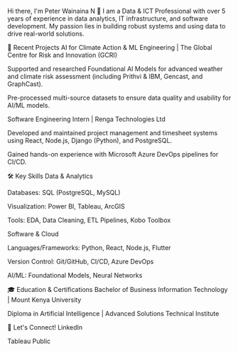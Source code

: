 Hi there, I'm Peter Wainaina N 👋
I am a Data & ICT Professional with over 5 years of experience in data analytics, IT infrastructure, and software development. My passion lies in building robust systems and using data to drive real-world solutions.

💼 Recent Projects
AI for Climate Action & ML Engineering | The Global Centre for Risk and Innovation (GCRI)

Supported and researched Foundational AI Models for advanced weather and climate risk assessment (including Prithvi & IBM, Gencast, and GraphCast).

Pre-processed multi-source datasets to ensure data quality and usability for AI/ML models.

Software Engineering Intern | Renga Technologies Ltd

Developed and maintained project management and timesheet systems using React, Node.js, Django (Python), and PostgreSQL.

Gained hands-on experience with Microsoft Azure DevOps pipelines for CI/CD.

🛠️ Key Skills
Data & Analytics

Databases: SQL (PostgreSQL, MySQL)

Visualization: Power BI, Tableau, ArcGIS

Tools: EDA, Data Cleaning, ETL Pipelines, Kobo Toolbox

Software & Cloud

Languages/Frameworks: Python, React, Node.js, Flutter

Version Control: Git/GitHub, CI/CD, Azure DevOps

AI/ML: Foundational Models, Neural Networks

🎓 Education & Certifications
Bachelor of Business Information Technology | Mount Kenya University

Diploma in Artificial Intelligence | Advanced Solutions Technical Institute


🔗 Let's Connect!
LinkedIn

Tableau Public
